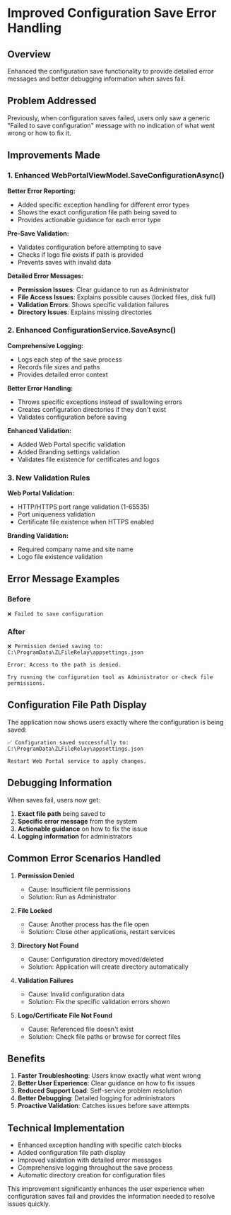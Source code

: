 # Improved Configuration Save Error Handling

## Overview

Enhanced the configuration save functionality to provide detailed error messages and better debugging information when saves fail.

## Problem Addressed

Previously, when configuration saves failed, users only saw a generic "Failed to save configuration" message with no indication of what went wrong or how to fix it.

## Improvements Made

### 1. Enhanced WebPortalViewModel.SaveConfigurationAsync()

**Better Error Reporting:**
- Added specific exception handling for different error types
- Shows the exact configuration file path being saved to
- Provides actionable guidance for each error type

**Pre-Save Validation:**
- Validates configuration before attempting to save
- Checks if logo file exists if path is provided
- Prevents saves with invalid data

**Detailed Error Messages:**
- **Permission Issues**: Clear guidance to run as Administrator
- **File Access Issues**: Explains possible causes (locked files, disk full)
- **Validation Errors**: Shows specific validation failures
- **Directory Issues**: Explains missing directories

### 2. Enhanced ConfigurationService.SaveAsync()

**Comprehensive Logging:**
- Logs each step of the save process
- Records file sizes and paths
- Provides detailed error context

**Better Error Handling:**
- Throws specific exceptions instead of swallowing errors
- Creates configuration directories if they don't exist
- Validates configuration before saving

**Enhanced Validation:**
- Added Web Portal specific validation
- Added Branding settings validation
- Validates file existence for certificates and logos

### 3. New Validation Rules

**Web Portal Validation:**
- HTTP/HTTPS port range validation (1-65535)
- Port uniqueness validation
- Certificate file existence when HTTPS enabled

**Branding Validation:**
- Required company name and site name
- Logo file existence validation

## Error Message Examples

### Before
```
❌ Failed to save configuration
```

### After
```
❌ Permission denied saving to:
C:\ProgramData\ZLFileRelay\appsettings.json

Error: Access to the path is denied.

Try running the configuration tool as Administrator or check file permissions.
```

## Configuration File Path Display

The application now shows users exactly where the configuration is being saved:

```
✅ Configuration saved successfully to:
C:\ProgramData\ZLFileRelay\appsettings.json

Restart Web Portal service to apply changes.
```

## Debugging Information

When saves fail, users now get:

1. **Exact file path** being saved to
2. **Specific error message** from the system
3. **Actionable guidance** on how to fix the issue
4. **Logging information** for administrators

## Common Error Scenarios Handled

1. **Permission Denied**
   - Cause: Insufficient file permissions
   - Solution: Run as Administrator

2. **File Locked**
   - Cause: Another process has the file open
   - Solution: Close other applications, restart services

3. **Directory Not Found**
   - Cause: Configuration directory moved/deleted
   - Solution: Application will create directory automatically

4. **Validation Failures**
   - Cause: Invalid configuration data
   - Solution: Fix the specific validation errors shown

5. **Logo/Certificate File Not Found**
   - Cause: Referenced file doesn't exist
   - Solution: Check file paths or browse for correct files

## Benefits

1. **Faster Troubleshooting**: Users know exactly what went wrong
2. **Better User Experience**: Clear guidance on how to fix issues
3. **Reduced Support Load**: Self-service problem resolution
4. **Better Debugging**: Detailed logging for administrators
5. **Proactive Validation**: Catches issues before save attempts

## Technical Implementation

- Enhanced exception handling with specific catch blocks
- Added configuration file path display
- Improved validation with detailed error messages
- Comprehensive logging throughout the save process
- Automatic directory creation for configuration files

This improvement significantly enhances the user experience when configuration saves fail and provides the information needed to resolve issues quickly.
